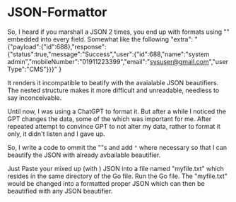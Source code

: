 # JSON-Formattor

So, I heard if you marshall a JSON 2 times, you end up with formats using "\" embedded into every field. Somewhat like the following
"extra": "{\"payload\":{\"id\":688},\"response\":{\"status\":true,\"message\":\"Success\",\"user\":{\"id\":688,\"name\":\"system admin\",\"mobileNumber\":\"01911223399\",\"email\":\"sysuser@gmail.com\",\"userType\":\"CMS\"}}}"
}

It renders it incompatible to beatify with the avaialable JSON beautifiers. The nested structure makes it more difficult and unreadable, needless to say inconceivable. 

Until now, I was using a ChatGPT to format it. But after a while I noticed the GPT changes the data, some of the which was important for me. After repeated attempt to convince GPT to not alter my data, rather to format it only, it didn't listen and I gave up. 

So, I write a code to ommit the "\"s and add `"` where necessary so that I can beautify the JSON with already avbailable beautifier.

Just Paste your mixed up (with \) JSON into a file named "myfile.txt" which resides in the same directory of the Go file. Run the Go file. The "myfile.txt" would be changed into a formatted proper JSON which can then be beautified with any JSON beautifier.
